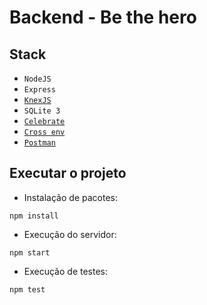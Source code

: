 # Backend - Be the hero

## Stack

- `NodeJS`
- `Express`
- [`KnexJS`](http://knexjs.org/)
- `SQLite 3`
- [`Celebrate`](https://github.com/arb/celebrate)
- [`Cross env`](https://github.com/kentcdodds/cross-env)
- [`Postman`](https://www.postman.com/)


## Executar o projeto

- Instalação de pacotes:
```
npm install
```

- Execução do servidor: 
```
npm start
```

- Execução de testes: 
```
npm test
```